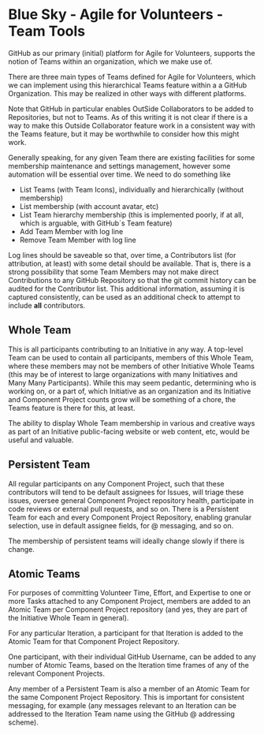 <!--
 Copyright (C) 2024 Innovate for Vegas Foundation
 
 This file is part of ov-agile-for-volunteers.
 
 ov-agile-for-volunteers is free software: you can redistribute it and/or modify
 it under the terms of the GNU General Public License as published by
 the Free Software Foundation, either version 3 of the License, or
 (at your option) any later version.
 
 ov-agile-for-volunteers is distributed in the hope that it will be useful,
 but WITHOUT ANY WARRANTY; without even the implied warranty of
 MERCHANTABILITY or FITNESS FOR A PARTICULAR PURPOSE.  See the
 GNU General Public License for more details.
 
 You should have received a copy of the GNU General Public License
 along with ov-agile-for-volunteers.  If not, see <https://www.gnu.org/licenses/>.
-->

# Blue Sky - Agile for Volunteers - Team Tools

GitHub as our primary (initial) platform for Agile for Volunteers, supports the notion of Teams within an organization, which we make use of.

There are three main types of Teams defined for Agile for Volunteers, which we can implement using this hierarchical Teams feature within a a GitHub Organization. This may be realized in other ways with different platforms.

Note that GitHub in particular enables OutSide Collaborators to be added to Repositories, but not to Teams. As of this writing it is not clear if there is a way to make this Outside Collaborator feature work in a consistent way with the Teams feature, but it may be worthwhile to consider how this might work.

Generally speaking, for any given Team there are existing facilities for some membership maintenance and settings management, however some automation will be essential over time. We need to do something like

- List Teams (with Team Icons), individually and hierarchically (without membership)
- List membership (with account avatar, etc)
- List Team hierarchy membership (this is implemented poorly, if at all, which is arguable, with GitHub´s Team feature)
- Add Team Member with log line
- Remove Team Member with log line

Log lines should be saveable so that, over time, a Contributors list (for attribution, at least) with some detail should be available. That is, there is a strong possibility that some Team Members may not make direct Contributions to any GitHub Repository so that the git commit history can be audited for the Contributor list. This additional information, assuming it is captured consistently, can be used as an additional check to attempt to include **all** contributors.

## Whole Team

This is all participants contributing to an Initiative in any way. A top-level Team can be used to contain all participants, members of this Whole Team, where these members may not be members of other Initiative Whole Teams (this may be of interest to large organizations with many Initiatives and Many Many Participants). While this may seem pedantic, determining who is working on, or a part of, which Initiative as an organization and its Initiative and Component Project counts grow will be something of a chore, the Teams feature is there for this, at least.

The ability to display Whole Team membership in various and creative ways as part of an Initiative public-facing website or web content, etc, would be useful and valuable.

## Persistent Team

All regular participants on any Component Project, such that these contributors will tend to be default assignees for Issues, will triage these issues, oversee general Component Project repository health, participate in code reviews or external pull requests, and so on. There is a Persistent Team for each and every Component Project Repository, enabling granular selection, use in default assignee fields, for @ messaging, and so on.

The membership of persistent teams will ideally change slowly if there is change.

## Atomic Teams

For purposes of committing Volunteer Time, Effort, and Expertise to one or more Tasks attached to any Component Project, members are added to an Atomic Team per Component Project repository (and yes, they are part of the Initiative Whole Team in general).

For any particular Iteration, a participant for that Iteration is added to the Atomic Team for that Component Project Repository.

One participant, with their individual GitHub Username, can be added to any number of Atomic Teams, based on the Iteration time frames of any of the relevant Component Projects.

Any member of a Persistent Team is also a member of an Atomic Team for the same Component Project Repository. This is important for consistent messaging, for example (any messages relevant to an Iteration can be addressed to the Iteration Team name using the GitHub @ addressing scheme).
